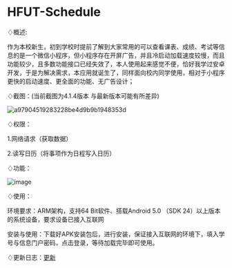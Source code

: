 # HFUT-Schedule

♢概述:

作为本校新生，初到学校时提前了解到大家常用的可以查看课表、成绩、考试等信息的是一个微信小程序，但小程序存在开屏广告，并且冷启动加载速度较慢，而且功能较少，且多数功能接口已经失效了，本人使用起来感觉不便，恰好我学过安卓开发，于是为解决需求，本应用就诞生了，同样面向校内同学使用，相对于小程序更快的启动速度、更全面的功能、无广告设计；

♢截图：(当前截图为4.1.4版本 与最新版本可能有所差异)

![a97904519283228be4d9b9b1948353d](https://github.com/Chiu-xaH/HFUT-Schedule/assets/116127902/5662d7b7-6495-44dd-9109-b014b88f8d40)

♢权限：

1.网络请求（获取数据）

2.读写日历（将事项作为日程写入日历）

♢功能：

![image](https://github.com/Chiu-xaH/HFUT-Schedule/assets/116127902/421e3664-1cc9-485b-81ed-52354c9c79a4)

♢使用：

环境要求：ARM架构，支持64 Bit软件、搭载Android 5.0 （SDK 24）以上版本的系统设备，要求设备已接入互联网

安装与使用：下载好APK安装包后，进行安装，保证接入互联网的环境下，填入学号与信息门户密码，点击登录，等待加载完毕即可使用。

♢更新日志：[更新](https://github.com/Chiu-xaH/HFUT-Schedule/blob/main/UPDATE.md)


